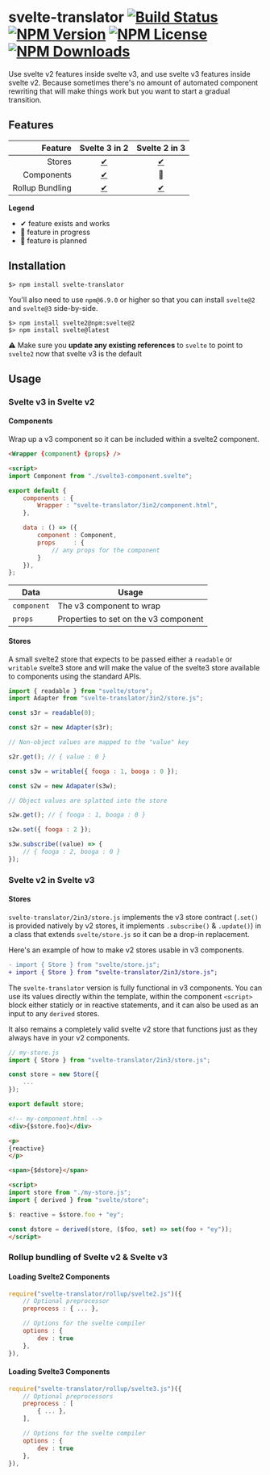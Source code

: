 # svelte-translator [![Build Status](https://img.shields.io/endpoint.svg?url=https%3A%2F%2Factions-badge.atrox.dev%2Ftivac%2Fsvelte-translator%2Fbadge&style=flat)](https://actions-badge.atrox.dev/tivac/svelte-translator/goto) [![NPM Version](https://img.shields.io/npm/v/svelte-translator.svg)](https://www.npmjs.com/package/svelte-translator) [![NPM License](https://img.shields.io/npm/l/svelte-translator.svg)](https://www.npmjs.com/package/svelte-translator) [![NPM Downloads](https://img.shields.io/npm/dm/svelte-translator.svg)](https://www.npmjs.com/package/svelte-translator)

Use svelte v2 features inside svelte v3, and use svelte v3 features inside svelte v2. Because sometimes there's no amount of automated component rewriting that will make things work but you want to start a gradual transition.

## Features

| Feature | Svelte 3 in 2 | Svelte 2 in 3 |
| ---: | :---: | :---: |
| Stores | [✔](#stores) | [✔](#stores-1) |
| Components | [✔](#components) | 💭 |
| Rollup Bundling | [✔](#loading-svelte3-components) | [✔](#loading-svelte2-components) |

**Legend**

- ✔ feature exists and works
- 🔧 feature in progress
- 💭 feature is planned

## Installation

```
$> npm install svelte-translator
```

You'll also need to use `npm@6.9.0` or higher so that you can install `svelte@2` and `svelte@3` side-by-side.

```
$> npm install svelte2@npm:svelte@2
$> npm install svelte@latest
```

⚠️ Make sure you **update any existing references** to `svelte` to point to `svelte2` now that svelte v3 is the default

## Usage

### Svelte v3 in Svelte v2

#### Components

Wrap up a v3 component so it can be included within a svelte2 component.

```html
<Wrapper {component} {props} />

<script>
import Component from "./svelte3-component.svelte";

export default {
    components : {
        Wrapper : "svelte-translator/3in2/component.html",
    },

    data : () => ({
        component : Component,
        props     : {
            // any props for the component
        }
    }),
};
```

| Data | Usage |
| --- | --- |
| `component` | The v3 component to wrap |
| `props` | Properties to set on the v3 component |

#### Stores

A small svelte2 store that expects to be passed either a `readable` or `writable` svelte3 store and will make the value of the svelte3 store available to components using the standard APIs.

```js
import { readable } from "svelte/store";
import Adapter from "svelte-translator/3in2/store.js";

const s3r = readable(0);

const s2r = new Adapter(s3r);

// Non-object values are mapped to the "value" key

s2r.get(); // { value : 0 }

const s3w = writable({ fooga : 1, booga : 0 });

const s2w = new Adapater(s3w);

// Object values are splatted into the store

s2w.get(); // { fooga : 1, booga : 0 }

s2w.set({ fooga : 2 });

s3w.subscribe((value) => {
    // { fooga : 2, booga : 0 }
});
```

### Svelte v2 in Svelte v3

#### Stores

`svelte-translator/2in3/store.js` implements the v3 store contract (`.set()` is provided natively by v2 stores, it implements `.subscribe()` & `.update()`) in a class that extends `svelte/store.js` so it can be a drop-in replacement.

Here's an example of how to make v2 stores usable in v3 components.

```diff
- import { Store } from "svelte/store.js";
+ import { Store } from "svelte-translator/2in3/store.js";
```

The `svelte-translator` version is fully functional in v3 components. You can use its values directly within the template, within the component `<script>` block either staticly or in reactive statements, and it can also be used as an input to any `derived` stores.

It also remains a completely valid svelte v2 store that functions just as they always have in your v2 components.

```js
// my-store.js
import { Store } from "svelte-translator/2in3/store.js";

const store = new Store({
    ...
});

export default store;
```

```html
<!-- my-component.html -->
<div>{$store.foo}</div>

<p>
{reactive}
</p>

<span>{$dstore}</span>

<script>
import store from "./my-store.js";
import { derived } from "svelte/store";

$: reactive = $store.foo + "ey";

const dstore = derived(store, ($foo, set) => set(foo + "ey"));
</script>
```

### Rollup bundling of Svelte v2 & Svelte v3

#### Loading Svelte2 Components

```js
require("svelte-translator/rollup/svelte2.js")({
    // Optional preprocessor
    preprocess : { ... },

    // Options for the svelte compiler
    options : {
        dev : true
    },
}),
```

#### Loading Svelte3 Components

```js
require("svelte-translator/rollup/svelte3.js")({
    // Optional preprocessors
    preprocess : [
        { ... },
    ],

    // Options for the svelte compiler
    options : {
        dev : true
    },
}),
```
